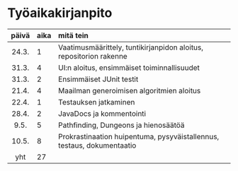 # Työaikakirjanpito

| päivä | aika | mitä tein  |
| :----:|:-----| :-----|
| 24.3. | 1    | Vaatimusmäärittely, tuntikirjanpidon aloitus, repositorion rakenne |
| 31.3. | 4    | UI:n aloitus, ensimmäiset toiminnallisuudet |
| 31.3. | 2    | Ensimmäiset JUnit testit |
| 21.4. | 4    | Maailman generoimisen algoritmien aloitus |
| 22.4. | 1    | Testauksen jatkaminen |
| 28.4. | 2    | JavaDocs ja kommentointi |
| 9.5. | 5     | Pathfinding, Dungeons ja hienosäätöä |
| 10.5. | 8    | Prokrastinaation huipentuma, pysyväistallennus, testaus, dokumentaatio |
| yht   | 27   | | 

